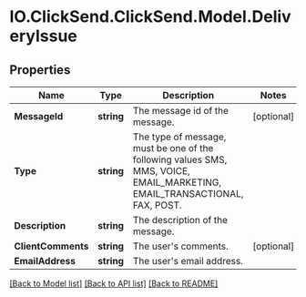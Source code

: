 # IO.ClickSend.ClickSend.Model.DeliveryIssue
## Properties

Name | Type | Description | Notes
------------ | ------------- | ------------- | -------------
**MessageId** | **string** | The message id of the message. | [optional] 
**Type** | **string** | The type of message, must be one of the following values SMS, MMS, VOICE, EMAIL_MARKETING, EMAIL_TRANSACTIONAL, FAX, POST. | 
**Description** | **string** | The description of the message. | 
**ClientComments** | **string** | The user&#x27;s comments. | [optional] 
**EmailAddress** | **string** | The user&#x27;s email address. | 

[[Back to Model list]](../README.md#documentation-for-models) [[Back to API list]](../README.md#documentation-for-api-endpoints) [[Back to README]](../README.md)

